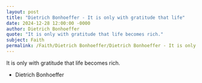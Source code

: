 ```yaml
---
layout: post
title: "Dietrich Bonhoeffer - It is only with gratitude that life"
date: 2024-12-28 12:00:00 -0000
author: Dietrich Bonhoeffer
quote: "It is only with gratitude that life becomes rich."
subject: Faith
permalink: /Faith/Dietrich Bonhoeffer/Dietrich Bonhoeffer - It is only with gratitude that life
---
```


It is only with gratitude that life becomes rich.

- Dietrich Bonhoeffer
